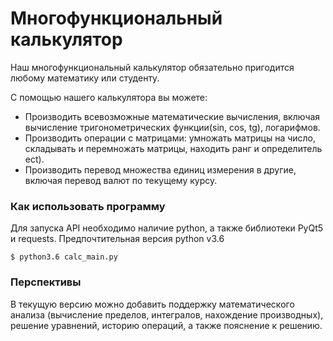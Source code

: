 # Многофункциональный калькулятор

Наш многофункциональный калькулятор обязательно пригодится любому математику или студенту.

С помощью нашего калькулятора вы можете:
  - Производить всевозможные математические вычисления, включая вычисление тригонометрических функции(sin, cos, tg), логарифмов.
  - Производить операции с матрицами: умножать матрицы на число, складывать и перемножать матрицы, находить ранг и определитель ect).
  - Производить перевод множества единиц измерения в другие, включая перевод валют по текущему курсу.
  
### Как использовать программу

Для запуска API необходимо наличие python, а также библиотеки PyQt5 и requests. Предпочтительная версия python v3.6
```
$ python3.6 calc_main.py
```
### Перспективы
В текущую версию можно добавить поддержку математического анализа (вычисление пределов, интегралов, нахождение производных), решение уравнений, историю операций, а также пояснение к решению.
